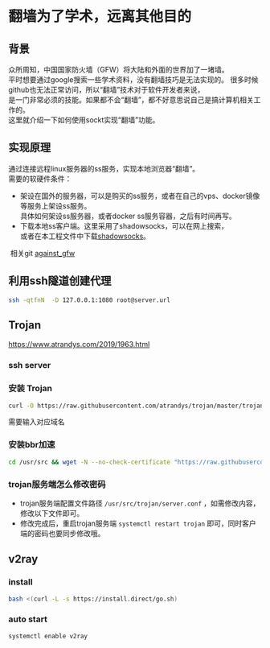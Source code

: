 # 翻墙为了学术，远离其他目的
## 背景
众所周知，中国国家防火墙（GFW）将大陆和外面的世界加了一堵墙。  
平时想要通过google搜索一些学术资料，没有翻墙技巧是无法实现的。 
很多时候github也无法正常访问，所以“翻墙”技术对于软件开发者来说，  
是一门非常必须的技能。如果都不会“翻墙”，都不好意思说自己是搞计算机相关工作的。  
这里就介绍一下如何使用sockt实现“翻墙”功能。  

## 实现原理
通过连接远程linux服务器的ss服务，实现本地浏览器“翻墙”。  
需要的软硬件条件：  
* 架设在国外的服务器，可以是购买的ss服务，或者在自己的vps、docker镜像等服务上架设ss服务。  
  具体如何架设ss服务器，或者docker ss服务容器，之后有时间再写。
* 下载本地ss客户端。这里采用了shadowsocks，可以在网上搜索，  
  或者在本工程文件中下载[shadowsocks](https://raw.githubusercontent.com/zhukangfeng/command-help/master/Shadowsocks.exe)。
  
  
  相关git
  [against_gfw](https://github.com/zhukangfeng/against_gfw.git)


## 利用ssh隧道创建代理
```sh
ssh -qtfnN  -D 127.0.0.1:1080 root@server.url
```
## Trojan
https://www.atrandys.com/2019/1963.html

### ssh server
### 安装 Trojan
```sh
curl -O https://raw.githubusercontent.com/atrandys/trojan/master/trojan_mult.sh && chmod +x trojan_mult.sh && ./trojan_mult.sh
```
需要输入对应域名

### 安装bbr加速
```sh
cd /usr/src && wget -N --no-check-certificate "https://raw.githubusercontent.com/chiakge/Linux-NetSpeed/master/tcp.sh" && chmod +x tcp.sh && ./tcp.sh
```
### trojan服务端怎么修改密码
- trojan服务端配置文件路径 `/usr/src/trojan/server.conf` ，如需修改内容，修改以下文件即可。
- 修改完成后，重启trojan服务端 `systemctl restart trojan` 即可，同时客户端的密码也要同步修改哦。

## v2ray
### install
```sh
bash <(curl -L -s https://install.direct/go.sh)
```
### auto start
```sh
systemctl enable v2ray
```
